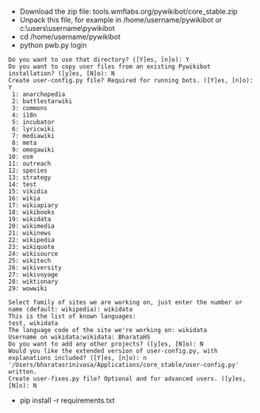 - Download the zip file: tools.wmflabs.org/pywikibot/core_stable.zip
- Unpack this file, for example in /home/username/pywikibot or c:\users\username\pywikibot
- cd /home/username/pywikibot
- python pwb.py login

```
Do you want to use that directory? ([Y]es, [n]o): Y
Do you want to copy user files from an existing Pywikibot installation? ([y]es, [N]o): N
Create user-config.py file? Required for running bots. ([Y]es, [n]o): Y
 1: anarchopedia
 2: battlestarwiki
 3: commons
 4: i18n
 5: incubator
 6: lyricwiki
 7: mediawiki
 8: meta
 9: omegawiki
10: osm
11: outreach
12: species
13: strategy
14: test
15: vikidia
16: wikia
17: wikiapiary
18: wikibooks
19: wikidata
20: wikimedia
21: wikinews
22: wikipedia
23: wikiquote
24: wikisource
25: wikitech
26: wikiversity
27: wikivoyage
28: wiktionary
29: wowwiki

Select family of sites we are working on, just enter the number or name (default: wikipedia): wikidata
This is the list of known languages:
test, wikidata
The language code of the site we're working on: wikidata
Username on wikidata:wikidata: BharataHS
Do you want to add any other projects? ([y]es, [N]o): N
Would you like the extended version of user-config.py, with explanations included? ([Y]es, [n]o): n
'/Users/bharatasrinivasa/Applications/core_stable/user-config.py' written.
Create user-fixes.py file? Optional and for advanced users. ([y]es, [N]o): N

```

- pip install -r requirements.txt
